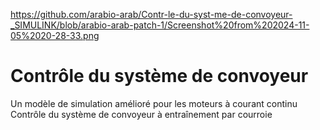 https://github.com/arabio-arab/Contr-le-du-syst-me-de-convoyeur-_SIMULINK/blob/arabio-arab-patch-1/Screenshot%20from%202024-11-05%2020-28-33.png

# Contrôle du système de convoyeur
Un modèle de simulation amélioré pour les moteurs à courant continu Contrôle du système de convoyeur à entraînement par courroie

